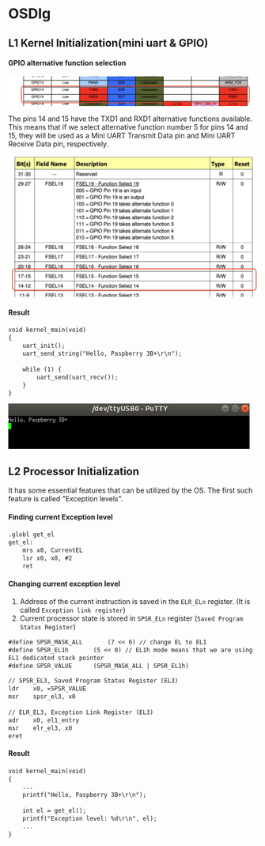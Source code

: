 # OSDIg

## L1 Kernel Initialization(mini uart & GPIO)

#### GPIO alternative function selection 

![Raspberry Pi GPIO (14 & 15) alternative functions](https://github.com/tingggggg/OSDIg/blob/main/images/l1/alt.png)

The pins 14 and 15 have the TXD1 and RXD1 alternative functions available. This means that if we select alternative function number 5 for pins 14 and 15, they will be used as a Mini UART Transmit Data pin and Mini UART Receive Data pin, respectively. 

![Raspberry Pi GPIO function selector](https://github.com/tingggggg/OSDIg/blob/main/images/l1/gpfsel1.png)

#### Result
```
void kernel_main(void)
{
    uart_init();
    uart_send_string("Hello, Paspberry 3B+\r\n");

    while (1) {
        uart_send(uart_recv());
    }
}
```
![L1 Result](https://github.com/tingggggg/OSDIg/blob/main/images/l1/l1_result.png)


## L2 Processor Initialization

It has some essential features that can be utilized by the OS. The first such feature is called "Exception levels".

#### Finding current Exception level
```
.globl get_el
get_el:
    mrs x0, CurrentEL
    lsr x0, x0, #2
    ret
```

#### Changing current exception level
1. Address of the current instruction is saved in the `ELR_ELn`  register. (It is called `Exception link register`)
1. Current processor state is stored in `SPSR_ELn` register (`Saved Program Status Register`)

```
#define SPSR_MASK_ALL 		(7 << 6) // change EL to EL1
#define SPSR_EL1h		(5 << 0) // EL1h mode means that we are using EL1 dedicated stack pointer
#define SPSR_VALUE		(SPSR_MASK_ALL | SPSR_EL1h)
```

```
// SPSR_EL3, Saved Program Status Register (EL3)
ldr    x0, =SPSR_VALUE
msr    spsr_el3, x0

// ELR_EL3, Exception Link Register (EL3)
adr    x0, el1_entry        
msr    elr_el3, x0
eret 
```
#### Result
```
void kernel_main(void)
{
    ...
    printf("Hello, Paspberry 3B+\r\n");

    int el = get_el();
    printf("Exception level: %d\r\n", el);
    ...
}
```